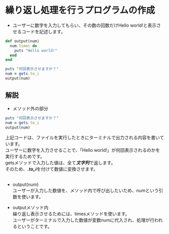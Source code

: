 # 繰り返し処理を行うプログラムの作成

- ユーザーに数字を入力してもらい、その数の回数だけHello world!と表示させるコードを記述します。

```ruby
def output(num)
  num.times do
    puts "Hello world!"
  end
end

puts "何回表示させますか？"
num = gets.to_i
output(num)
```

## 解説

- メソッド外の部分
```ruby
puts "何回表示させますか？"
num = gets.to_i
output(num)
```
上記コードは、ファイルを実行したときにターミナルで出力される内容を書いています。<br>
ユーザーに数字を入力させることで、「Hello world!」が何回表示されるのかを実行するためです。<br>
getsメソッドで入力した値は、全て***文字列***で返します。<br>
そのため、***.to_i***を付けて数値に変換させます。<br><br>

- output(num)<br>
ユーザーが入力した数値を、メソッド内で呼び出したいため、numという引数を使います。<br>

- outputメソッド内<br>
繰り返し表示させるためには、timesメソッドを使います。<br>
ユーザーがターミナルで入力した数値が変数numに代入され、処理が行われるということです。<br>



